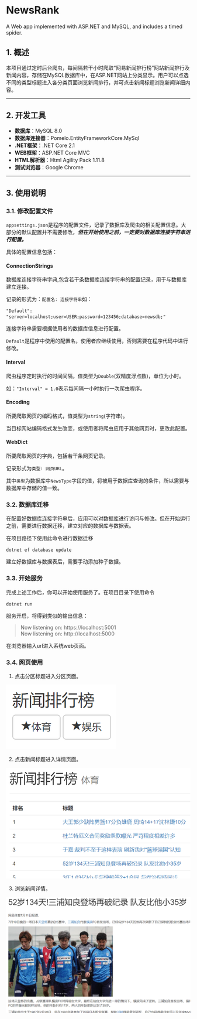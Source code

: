 # NewsRank
A Web app implemented with ASP.NET and MySQL, and includes a timed spider. 

## 1. 概述
本项目通过定时后台爬虫，每间隔若干小时爬取“网易新闻排行榜”网站新闻排行及新闻内容，存储在MySQL数据库中，在ASP.NET网站上分类显示。用户可以点选不同的类型标题进入各分类页面浏览新闻排行，并可点击新闻标题浏览新闻详细内容。

---

## 2. 开发工具
- **数据库**：MySQL 8.0
- **数据库连接器**：Pomelo.EntityFrameworkCore.MySql
- **.NET框架**：.NET Core 2.1
- **WEB框架**：ASP.NET Core MVC
- **HTML解析器**：Html Agility Pack 1.11.8
- **测试浏览器**：Google Chrome

---

## 3. 使用说明
### 3.1. 修改配置文件
`appsettings.json`是程序的配置文件，记录了数据库及爬虫的相关配置信息。大部分的默认配置并不需要修改，***但在开始使用之前，一定要对数据库连接字符串进行配置。***

具体的配置信息包括：

#### ConnectionStrings
数据库连接字符串字典,包含若干条数据库连接字符串的配置记录，用于与数据库建立连接。

记录的形式为：`配置名: 连接字符串`如：
```
"Default": "server=localhost;user=USER;password=123456;database=newsdb;"
```
连接字符串需要根据使用者的数据库信息进行配置。

`Default`是程序中使用的配置名，使用者应继续使用，否则需要在程序代码中进行修改。

#### Interval
爬虫程序定时执行的时间间隔，值类型为`Double`(双精度浮点数)，单位为小时。

如：`"Interval" = 1.0`表示每间隔一小时执行一次爬虫程序。

#### Encoding
所要爬取网页的编码格式，值类型为`string`(字符串)。

当目标网站编码格式发生改变，或使用者将爬虫应用于其他网页时，更改此配置。

#### WebDict
所要爬取网页的字典，包括若干条网页记录。

记录形式为`类型: 网页URL`。

其中`类型`为数据库中`NewsType`字段的值，将被用于数据库查询的条件，所以需要与数据库中存储的值一致。

### 3.2. 数据库迁移
在配置好数据库连接字符串后，应用可以对数据库进行访问与修改。但在开始运行之前，需要进行数据迁移，建立对应的数据库与数据表。

在项目路径下使用此命令进行数据迁移
```
dotnet ef database update
```
建立好数据库与数据表后，需要手动添加种子数据。

### 3.3. 开始服务
完成上述工作后，你可以开始使用服务了。在项目目录下使用命令
```
dotnet run
```
服务开启，将得到类似的输出信息：
>Now listening on: https://localhost:5001    
Now listening on: http://localhost:5000

在浏览器输入url进入系统web页面。

### 3.4. 网页使用

1. 点击分区标题进入分区页面。

![](./doc/img/1.png)

2. 点击新闻标题进入详情页面。

![](./doc/img/2.png)

3. 浏览新闻详情。

![](./doc/img/3.png)

